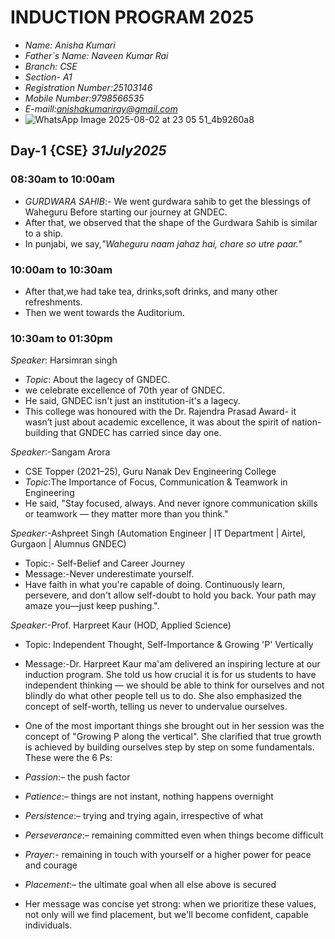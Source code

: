 # **INDUCTION PROGRAM 2025**
- *Name: Anisha Kumari*
- *Father`s Name: Naveen Kumar Rai*
- *Branch: CSE*
- *Section- A1*
- *Registration Number:25103146*
- *Mobile Number:9798566535*
- *E-maill:anishakumariray@gmail.com*
- ![WhatsApp Image 2025-08-02 at 23 05 51_4b9260a8](https://github.com/user-attachments/assets/459d2908-7b38-4458-bad5-d45ec69736ec)
 
  
## Day-1 {CSE} *31July2025*
### 08:30am to 10:00am 
- *GURDWARA SAHIB*:- We went gurdwara sahib to get the blessings of Waheguru Before starting our journey at GNDEC.
- After that, we observed that the shape of the Gurdwara Sahib is similar to a ship.
- In punjabi, we say,*"Waheguru naam jahaz hai, chare so utre paar."*

### 10:00am to 10:30am
- After that,we had take tea, drinks,soft drinks, and many other refreshments.
- Then we went towards the Auditorium.

### 10:30am to 01:30pm
*Speaker*: Harsimran singh
- *Topic*: About the lagecy of GNDEC.
- we celebrate excellence of 70th year of GNDEC.
- He said, GNDEC isn't just an institution-it's a lagecy.
- This college was honoured with the Dr. Rajendra Prasad Award- it wasn’t just about academic excellence, it was about the spirit of nation-building that GNDEC has carried since day one.

*Speaker*:-Sangam Arora
- CSE Topper (2021–25), Guru Nanak Dev Engineering College
- *Topic*:The Importance of Focus, Communication & Teamwork in Engineering
- He said, "Stay focused, always. And never ignore communication skills or teamwork — they matter more than you think."

*Speaker*:-Ashpreet Singh (Automation Engineer | IT Department | Airtel, Gurgaon | Alumnus GNDEC)
- Topic:- Self-Belief and Career Journey
- Message:-Never underestimate yourself.
- Have faith in what you're capable of doing. Continuously learn, persevere, and don't allow self-doubt to hold you back. Your path may amaze you—just keep pushing.".

*Speaker*:-Prof. Harpreet Kaur (HOD, Applied Science)
- Topic: Independent Thought, Self-Importance & Growing 'P' Vertically
- Message:-Dr. Harpreet Kaur ma'am delivered an inspiring lecture at our induction program. She told us how crucial it is for us students to have independent thinking — we should be able   to think for ourselves and not blindly do what other people tell us to do. She also emphasized the concept of self-worth, telling us never to undervalue ourselves.
- One of the most important things she brought out in her session was the concept of "Growing P along the vertical". She clarified that true growth is achieved by building ourselves step    by step on some fundamentals. These were the 6 Ps:

- *Passion*:– the push factor
- *Patience*:– things are not instant, nothing happens overnight
- *Persistence*:– trying and trying again, irrespective of what
- *Perseverance*:– remaining committed even when things become difficult
- *Prayer*:- remaining in touch with yourself or a higher power for peace and courage
- *Placement*:– the ultimate goal when all else above is secured

- Her message was concise yet strong: when we prioritize these values, not only will we find placement, but we'll become confident, capable individuals.




